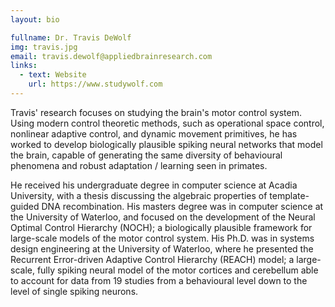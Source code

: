 ```yaml
---
layout: bio

fullname: Dr. Travis DeWolf
img: travis.jpg
email: travis.dewolf@appliedbrainresearch.com
links:
  - text: Website
    url: https://www.studywolf.com
---
```


Travis' research focuses on studying the brain's motor control
system. Using modern control theoretic methods, such as operational
space control, nonlinear adaptive control, and dynamic movement
primitives, he has worked to develop biologically plausible spiking
neural networks that model the brain, capable of generating the same
diversity of behavioural phenomena and robust adaptation / learning
seen in primates.

He received his undergraduate degree in computer science at Acadia
University, with a thesis discussing the algebraic properties of
template-guided DNA recombination. His masters degree was in
computer science at the University of Waterloo, and focused on the
development of the Neural Optimal Control Hierarchy (NOCH); a
biologically plausible framework for large-scale models of the motor
control system. His Ph.D. was in systems design engineering at the
University of Waterloo, where he presented the Recurrent
Error-driven Adaptive Control Hierarchy (REACH) model; a
large-scale, fully spiking neural model of the motor cortices and
cerebellum able to account for data from 19 studies from a
behavioural level down to the level of single spiking neurons.
